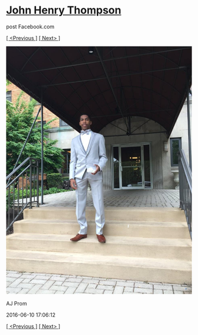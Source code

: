 # [John Henry Thompson](../README.md)
post Facebook.com

[[ <Previous ]](2016-06-10-8.md) [[ Next> ]](2016-06-10-10.md)

[![](../media/2016-06-10/AJ-Prom-7.jpg)](../README.md)

AJ Prom

2016-06-10 17:06:12

[[ <Previous ]](2016-06-10-8.md) [[ Next> ]](2016-06-10-10.md)